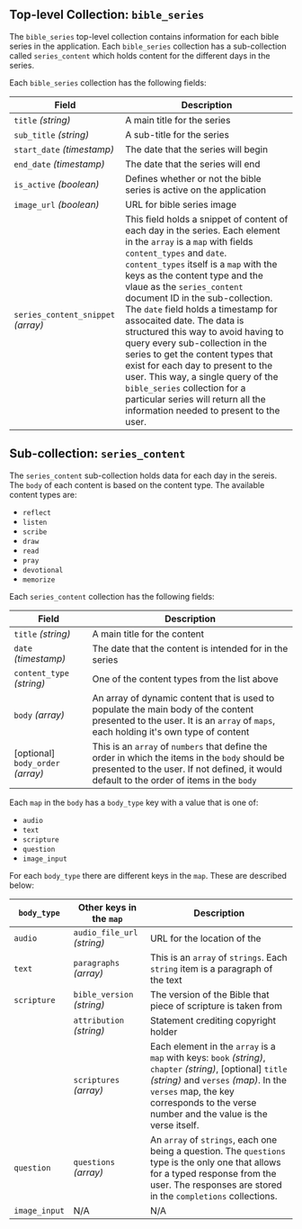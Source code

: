 ## Top-level Collection: `bible_series`

The `bible_series` top-level collection contains information for each bible series in the application. Each `bible_series` collection has a sub-collection called `series_content` which holds content for the different days in the series. 

Each `bible_series` collection has the following fields:

|Field   |Description   |   
|---|---|
|`title` *(string)*  |A main title for the series   |
|`sub_title` *(string)*   |A sub-title for the series   |
|`start_date` *(timestamp)*  |The date that the series will begin   |
|`end_date` *(timestamp)*    |The date that the series will end   |
|`is_active` *(boolean)*    |Defines whether or not the bible series is active on the application    |
|`image_url` *(boolean)*    |URL for bible series image   |
|`series_content_snippet` *(array)*   |This field holds a snippet of content of each day in the series. Each element in the `array` is a `map` with fields `content_types` and `date`. `content_types` itself is a `map` with the keys as the content type and the vlaue as the `series_content` document ID in the sub-collection. The `date` field holds a timestamp for assocaited date. The data is structured this way to avoid having to query every sub-collection in the series to get the content types that exist for each day to present to the user. This way, a single query of the `bible_series` collection for a particular series will return all the information needed to present to the user.    |


## Sub-collection: `series_content`

The `series_content` sub-collection holds data for each day in the sereis. The `body` of each content is based on the content type. The available content types are:

- `reflect`
- `listen`
- `scribe`
- `draw`
- `read`
- `pray`
- `devotional`
- `memorize`

Each `series_content` collection has the following fields:

|Field   |Description   |   
|---|---|
|`title` *(string)*  |A main title for the content   |
|`date` *(timestamp)*  |The date that the content is intended for in the series   |
|`content_type` *(string)*  |One of the content types from the list above   |
|`body` *(array)*  |An array of dynamic content that is used to populate the main body of the content presented to the user. It is an `array` of `maps`, each holding it's own type of content    |
|[optional] `body_order` *(array)*  |This is an `array` of `numbers` that define the order in which the items in the `body` should be presented to the user. If not defined, it would default to the order of items in the `body`    |

Each `map` in the `body` has a `body_type` key with a value that is one of:
 
 - `audio`  
 - `text` 
 - `scripture`
 - `question`
 - `image_input`

For each `body_type` there are different keys in the `map`. These are described below:

|`body_type`   |Other keys in the `map`   |Description   |
|---|---|---|
|`audio`   |`audio_file_url` *(string)*   |URL for the location of the    |
|`text`   |`paragraphs` *(array)*   |This is an `array` of `strings`. Each `string` item is a paragraph of the text   |
|`scripture`   |`bible_version` *(string)*   | The version of the Bible that piece of scripture is taken from    |
|              |`attribution` *(string)*   |Statement crediting copyright holder   |
|              |`scriptures` *(array)*   |Each element in the `array` is a `map` with keys: `book` *(string)*, `chapter` *(string)*, [optional] `title` *(string)* and `verses` *(map)*. In the `verses` map, the key corresponds to the verse number and the value is the verse itself.   |
|`question`   |`questions` *(array)*   | An `array` of `strings`, each one being a question. The `questions` type is the only one that allows for a typed response from the user. The responses are stored in the `completions` collections.    |
|`image_input`   |N/A   |N/A    |

